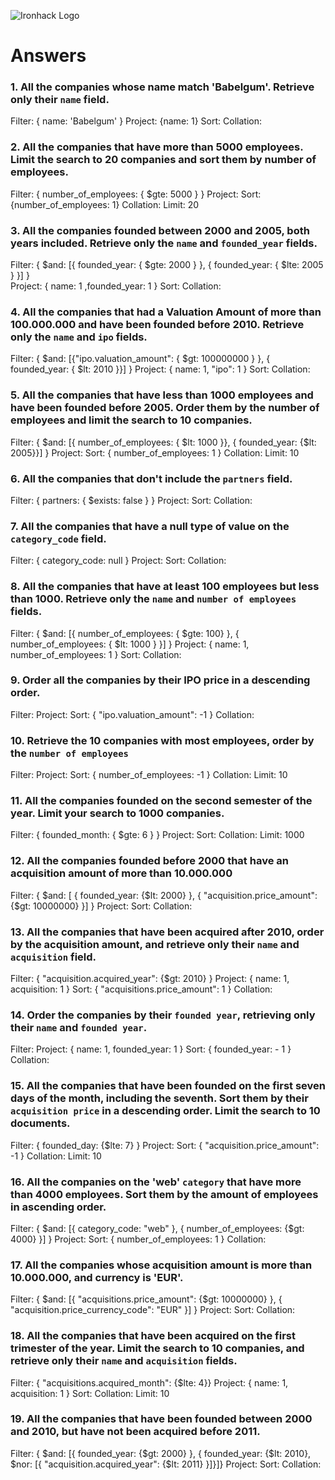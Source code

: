![Ironhack Logo](https://i.imgur.com/1QgrNNw.png)

# Answers

### 1. All the companies whose name match 'Babelgum'. Retrieve only their `name` field.

Filter: { name: 'Babelgum' }
Project: {name: 1}
Sort:
Collation:

### 2. All the companies that have more than 5000 employees. Limit the search to 20 companies and sort them by **number of employees**.

Filter: { number_of_employees: { $gte: 5000 } }
Project: 
Sort: {number_of_employees: 1}
Collation: 
    Limit: 20

### 3. All the companies founded between 2000 and 2005, both years included. Retrieve only the `name` and `founded_year` fields.

Filter: { $and: [{ founded_year: { $gte: 2000 } }, { founded_year: { $lte: 2005 } }] }  
Project: { name: 1 ,founded_year: 1 }
Sort:
Collation:

### 4. All the companies that had a Valuation Amount of more than 100.000.000 and have been founded before 2010. Retrieve only the `name` and `ipo` fields.

Filter: { $and: [{"ipo.valuation_amount": { $gt: 100000000 } }, { founded_year: { $lt: 2010 }}] }
Project: { name: 1, "ipo": 1 }
Sort:
Collation:

### 5. All the companies that have less than 1000 employees and have been founded before 2005. Order them by the number of employees and limit the search to 10 companies.

Filter: { $and: [{ number_of_employees: { $lt: 1000 }}, { founded_year: {$lt: 2005}}] }
Project:
Sort: { number_of_employees: 1 }
Collation:
    Limit: 10

### 6. All the companies that don't include the `partners` field.

Filter: { partners: { $exists: false } }
Project:
Sort:
Collation:

### 7. All the companies that have a null type of value on the `category_code` field.

Filter: { category_code: null }
Project:
Sort:
Collation:

### 8. All the companies that have at least 100 employees but less than 1000. Retrieve only the `name` and `number of employees` fields.

Filter: { $and: [{ number_of_employees: { $gte: 100} }, { number_of_employees: { $lt: 1000 } }] }
Project: { name: 1, number_of_employees: 1 }
Sort:
Collation:

### 9. Order all the companies by their IPO price in a descending order.

Filter:
Project:
Sort: { "ipo.valuation_amount": -1 }
Collation:

### 10. Retrieve the 10 companies with most employees, order by the `number of employees`

Filter: 
Project:
Sort: { number_of_employees: -1 }
Collation:
    Limit: 10

### 11. All the companies founded on the second semester of the year. Limit your search to 1000 companies.

Filter: { founded_month: { $gte: 6 } }
Project: 
Sort:
Collation:
    Limit: 1000

### 12. All the companies founded before 2000 that have an acquisition amount of more than 10.000.000

Filter: { $and: [ { founded_year: {$lt: 2000} }, { "acquisition.price_amount": {$gt: 10000000} }] }
Project: 
Sort:
Collation:

### 13. All the companies that have been acquired after 2010, order by the acquisition amount, and retrieve only their `name` and `acquisition` field.

Filter: { "acquisition.acquired_year": {$gt: 2010} }
Project: { name: 1, acquisition: 1 }
Sort: { "acquisitions.price_amount": 1 }
Collation:

### 14. Order the companies by their `founded year`, retrieving only their `name` and `founded year`.

Filter:
Project: { name: 1, founded_year: 1 }
Sort: { founded_year: - 1 }
Collation:

### 15. All the companies that have been founded on the first seven days of the month, including the seventh. Sort them by their `acquisition price` in a descending order. Limit the search to 10 documents.

Filter: { founded_day: {$lte: 7} }
Project: 
Sort: { "acquisition.price_amount": -1 }
Collation:
    Limit: 10

### 16. All the companies on the 'web' `category` that have more than 4000 employees. Sort them by the amount of employees in ascending order.

Filter: { $and: [{ category_code: "web" }, { number_of_employees: {$gt: 4000} }] }
Project: 
Sort: { number_of_employees: 1 }
Collation:

### 17. All the companies whose acquisition amount is more than 10.000.000, and currency is 'EUR'.

Filter: { $and: [{ "acquisitions.price_amount": {$gt: 10000000} }, { "acquisition.price_currency_code": "EUR" }] }
Project:
Sort:
Collation:

### 18. All the companies that have been acquired on the first trimester of the year. Limit the search to 10 companies, and retrieve only their `name` and `acquisition` fields.

Filter: { "acquisitions.acquired_month": {$lte: 4}}
Project: { name: 1, acquisition: 1 }
Sort: 
Collation:
    Limit: 10

### 19. All the companies that have been founded between 2000 and 2010, but have not been acquired before 2011.

Filter: { $and: [{ founded_year: {$gt: 2000} }, { founded_year: {$lt: 2010}, $nor: [{ "acquisition.acquired_year": {$lt: 2011} }]}]}
Project: 
Sort:
Collation:
